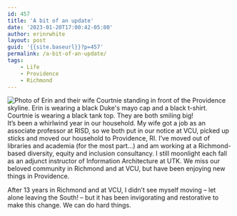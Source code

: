 ```yaml
---
id: 457
title: 'A bit of an update'
date: '2023-01-20T17:00:42-05:00'
author: erinrwhite
layout: post
guid: '{{site.baseurl}}?p=457'
permalink: /a-bit-of-an-update/
tags:
    - Life
    - Providence
    - Richmond
---
```


![Photo of Erin and their wife Courtnie standing in front of the Providence skyline. Erin is wearing a black Duke's mayo cap and a black t-shirt. Courtnie is wearing a black tank top. They are both smiling big!]({{site.baseurl}}/assets//2013-2024//2023/01/erin-coco-pvd-300x225.jpg)It’s been a whirlwind year in our household. My wife got a job as an associate professor at RISD, so we both put in our notice at VCU, picked up sticks and moved our household to Providence, RI. I’ve moved out of libraries and academia (for the most part…) and am working at a Richmond-based diversity, equity and inclusion consultancy. I still moonlight each fall as an adjunct instructor of Information Architecture at UTK. We miss our beloved community in Richmond and at VCU, but have been enjoying new things in Providence.

After 13 years in Richmond and at VCU, I didn’t see myself moving – let alone leaving the South! – but it has been invigorating and restorative to make this change. We can do hard things.